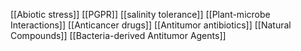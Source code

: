 [[Abiotic stress]]
[[PGPR]]
[[salinity tolerance]]
[[Plant-microbe Interactions]]
[[Anticancer drugs]]
[[Antitumor antibiotics]]
[[Natural Compounds]]
[[Bacteria-derived Antitumor Agents]]
